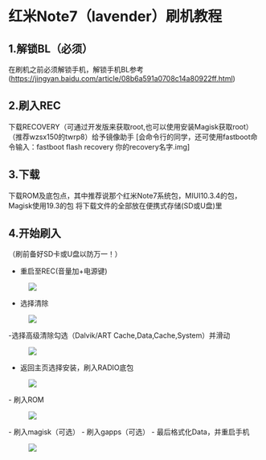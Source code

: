# 红米Note7（lavender）刷机教程
## 1.解锁BL（必须）
在刷机之前必须解锁手机，解锁手机BL参考(https://jingyan.baidu.com/article/08b6a591a0708c14a80922ff.html)
## 2.刷入REC
下载RECOVERY（可通过开发版来获取root,也可以使用安装Magisk获取root）（推荐wzsx150的twrp8）给予镜像助手
[会命令行的同学，还可使用fastboot命令输入：fastboot flash recovery 你的recovery名字.img]
## 3.下载
下载ROM及底包点，其中推荐说那个红米Note7系统包，MIUI10.3.4的包，Magisk使用19.3的包
将下载文件的全部放在便携式存储(SD或U盘)里
## 4.开始刷入
（刷前备好SD卡或U盘以防万一！）
- 重启至REC(音量加+电源键)
<figure>
<a><img src="{{site.url}}assets/images/v63s1cccyqf1dcxr.png"></a>
</figure>

- 选择清除

<figure>
<a><img src="{{site.url}}assets/images/q8mmb8rcjr553ik9.png"></a>
</figure>

-选择高级清除勾选（Dalvik/ART Cache,Data,Cache,System）并滑动
<figure>
<a><img src="{{site.url}}assets/images/y8rchvyl71qkhuxr.png"></a>
</figure>

- 返回主页选择安装，刷入RADIO底包
<figure>
<a><img src="{{site.url}}assets/images/bw7x8u0hulahsemi.png"></a>
</figure>
- 刷入ROM
<figure>
<a><img src="{{site.url}}assets/images/2qocuvu9eq0py14i.png"></a>
</figure>
- 刷入magisk（可选）
- 刷入gapps（可选）
- 最后格式化Data，并重启手机
<figure>
<a><img src="{{site.url}}assets/images/8jn2ujccua8j8aor.png"></a>
</figure>

